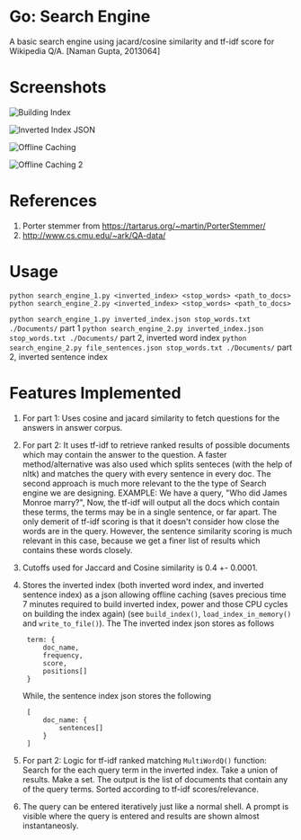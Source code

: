 # Go: Search Engine
A basic search engine using jacard/cosine similarity and tf-idf score for Wikipedia Q/A. 
[Naman Gupta, 2013064]

# Screenshots

![Building Index](index.png)

![Inverted Index JSON](json.png)

![Offline Caching](cache1.png)

![Offline Caching 2](cache2.png)


# References

1. Porter stemmer from https://tartarus.org/~martin/PorterStemmer/
2. http://www.cs.cmu.edu/~ark/QA-data/

# Usage

`python search_engine_1.py <inverted_index> <stop_words> <path_to_docs>`
`python search_engine_2.py <inverted_index> <stop_words> <path_to_docs>`

`python search_engine_1.py inverted_index.json stop_words.txt ./Documents/` part 1
`python search_engine_2.py inverted_index.json stop_words.txt ./Documents/` part 2, inverted word index
`python search_engine_2.py file_sentences.json stop_words.txt ./Documents/` part 2, inverted sentence index

# Features Implemented

1. For part 1: Uses cosine and jacard similarity to fetch questions for the answers in answer corpus.

2. For part 2: It uses tf-idf to retrieve ranked results of possible documents which may contain the answer to the question. A faster method/alternative was also used which splits senteces (with the help of nltk) and matches the query with every sentence in every doc. The second approach is much more relevant to the the type of Search engine we are designing.
	EXAMPLE: We have a query, "Who did James Monroe marry?", Now, the tf-idf will output all the docs which contain these terms, the terms may be in a single sentence, or far apart. The only demerit of tf-idf scoring is that it doesn't consider how close the words are in the query. However, the sentence similarity scoring is much relevant in this case, because we get a finer list of results which contains these words closely.

3. Cutoffs used for Jaccard and Cosine similarity is 0.4 +- 0.0001. 

4. Stores the inverted index (both inverted word index, and inverted sentence index) as a json allowing offline caching (saves precious time 7 minutes required to build inverted index, power and those CPU cycles on building the index again) (see `build_index()`, `load_index_in_memory()` and `write_to_file()`). The 
	The inverted index json stores as follows 
	
		term: {
			doc_name,
			frequency,
			score,
			positions[]
		}
	While, the sentence index json stores the following

		[
			doc_name: {
				sentences[]
			}
		]

5. For part 2: Logic for tf-idf ranked matching `MultiWordQ()` function: Search for the each query term in the inverted index. Take a union of results. Make a set. The output is the list of documents that contain any of the query terms. Sorted according to tf-idf scores/relevance.

6. The query can be entered iteratively just like a normal shell. A prompt is visible where the query is entered and results are shown almost instantaneosly.
